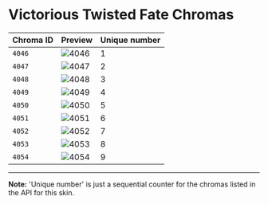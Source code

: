 # Victorious Twisted Fate Chromas

| Chroma ID | Preview | Unique number |
|---|---|---|
| `4046` | ![4046](https://raw.communitydragon.org/latest/plugins/rcp-be-lol-game-data/global/default/v1/champion-chroma-images/4/4046.png) | 1 |
| `4047` | ![4047](https://raw.communitydragon.org/latest/plugins/rcp-be-lol-game-data/global/default/v1/champion-chroma-images/4/4047.png) | 2 |
| `4048` | ![4048](https://raw.communitydragon.org/latest/plugins/rcp-be-lol-game-data/global/default/v1/champion-chroma-images/4/4048.png) | 3 |
| `4049` | ![4049](https://raw.communitydragon.org/latest/plugins/rcp-be-lol-game-data/global/default/v1/champion-chroma-images/4/4049.png) | 4 |
| `4050` | ![4050](https://raw.communitydragon.org/latest/plugins/rcp-be-lol-game-data/global/default/v1/champion-chroma-images/4/4050.png) | 5 |
| `4051` | ![4051](https://raw.communitydragon.org/latest/plugins/rcp-be-lol-game-data/global/default/v1/champion-chroma-images/4/4051.png) | 6 |
| `4052` | ![4052](https://raw.communitydragon.org/latest/plugins/rcp-be-lol-game-data/global/default/v1/champion-chroma-images/4/4052.png) | 7 |
| `4053` | ![4053](https://raw.communitydragon.org/latest/plugins/rcp-be-lol-game-data/global/default/v1/champion-chroma-images/4/4053.png) | 8 |
| `4054` | ![4054](https://raw.communitydragon.org/latest/plugins/rcp-be-lol-game-data/global/default/v1/champion-chroma-images/4/4054.png) | 9 |

---

**Note:** 'Unique number' is just a sequential counter for the chromas listed in the API for this skin.